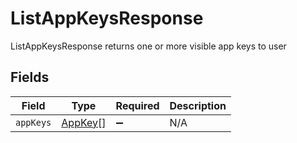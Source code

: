 # ListAppKeysResponse

ListAppKeysResponse returns one or more visible app keys to user


## Fields

| Field                                     | Type                                      | Required                                  | Description                               |
| ----------------------------------------- | ----------------------------------------- | ----------------------------------------- | ----------------------------------------- |
| `appKeys`                                 | [AppKey](../../models/shared/appkey.md)[] | :heavy_minus_sign:                        | N/A                                       |